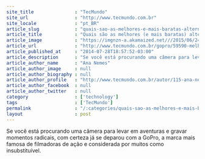 ```yaml
---
site_title               : "TecMundo"
site_url                 : "http://www.tecmundo.com.br"
site_locale              : "pt_BR"
article_slug             : "quais-sao-as-melhores-e-mais-baratas-alternativas-para-a-gopro"
article_title            : "Quais são as melhores (e mais baratas) alternativas para a GoPro?"
article_image            : "https://imgnzn-a.akamaized.net///2015/06/24/24200644606523-t1200x480.jpg"
article_url              : "http://www.tecmundo.com.br/gopro/59590-melhores-baratas-alternativas-gopro.htm"
article_published_at     : "2014-07-28T18:57:52-03:00"
article_description      : "Se você está procurando uma câmera para levar em aventuras e gravar momentos radicais, com certeza já se deparou com a GoPro, a marca mais famosa de filmadoras de ação e considerada por muitos como insubstituível."
article_author_name      : "Ana Nemes"
article_author_image     : null
article_author_biography : null
article_author_profile   : "http://www.tecmundo.com.br/autor/115-ana-nemes/"
article_author_facebook  : null
article_author_twitter   : null
category                 : ['technology']
tags                     : ['TecMundo']
permalink                : "/:categories/quais-sao-as-melhores-e-mais-baratas-alternativas-para-a-gopro/"
layout                   : post
---
```


Se você está procurando uma câmera para levar em aventuras e gravar momentos radicais, com certeza já se deparou com a GoPro, a marca mais famosa de filmadoras de ação e considerada por muitos como insubstituível.
